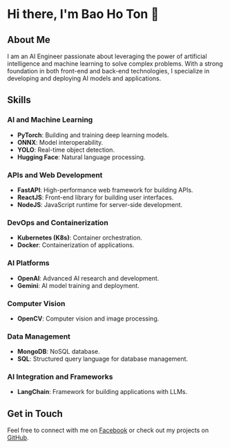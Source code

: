 # Hi there, I'm Bao Ho Ton 👋

## About Me

I am an AI Engineer passionate about leveraging the power of artificial intelligence and machine learning to solve complex problems. With a strong foundation in both front-end and back-end technologies, I specialize in developing and deploying AI models and applications.

## Skills

### AI and Machine Learning
- **PyTorch**: Building and training deep learning models.
- **ONNX**: Model interoperability.
- **YOLO**: Real-time object detection.
- **Hugging Face**: Natural language processing.

### APIs and Web Development
- **FastAPI**: High-performance web framework for building APIs.
- **ReactJS**: Front-end library for building user interfaces.
- **NodeJS**: JavaScript runtime for server-side development.

### DevOps and Containerization
- **Kubernetes (K8s)**: Container orchestration.
- **Docker**: Containerization of applications.

### AI Platforms
- **OpenAI**: Advanced AI research and development.
- **Gemini**: AI model training and deployment.

### Computer Vision
- **OpenCV**: Computer vision and image processing.

### Data Management
- **MongoDB**: NoSQL database.
- **SQL**: Structured query language for database management.

### AI Integration and Frameworks
- **LangChain**: Framework for building applications with LLMs.

## Get in Touch

Feel free to connect with me on [Facebook](https://www.facebook.com/hotonbao/) or check out my projects on [GitHub](https://github.com/abaoxomtieu?tab=repositories).

